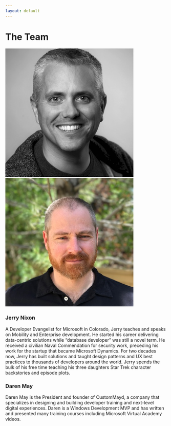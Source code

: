 ```yaml
---
layout: default
---
```

# The Team
![](./Images/jerry-nixon.jpg)![](./Images/daren-may.jpg)

### Jerry Nixon

A Developer Evangelist for Microsoft in Colorado, Jerry teaches and speaks on Mobility and Enterprise development. He started his career delivering data-centric solutions while “database developer” was still a novel term. He received a civilian Naval Commendation for security work, preceding his work for the startup that became Microsoft Dynamics. For two decades now, Jerry has built solutions and taught design patterns and UX best practices to thousands of developers around the world. Jerry spends the bulk of his free time teaching his three daughters Star Trek character backstories and episode plots.

### Daren May

Daren May is the President and founder of CustomMayd, a company that specializes in designing and building developer training and next-level digital experiences. Daren is a Windows Development MVP and has written and presented many training courses including Microsoft Virtual Academy videos.